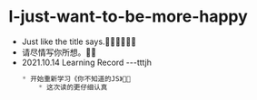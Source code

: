 # I-just-want-to-be-more-happy
* Just like the title says.👨‍💻👨‍💻👨‍💻
* 请尽情写你所想。🐱‍🏍
* 2021.10.14 Learning Record ---tttjh
	```javascript
	* 开始重新学习《你不知道的JS》👨‍💻
		* 这次读的更仔细认真
			
		
	```
